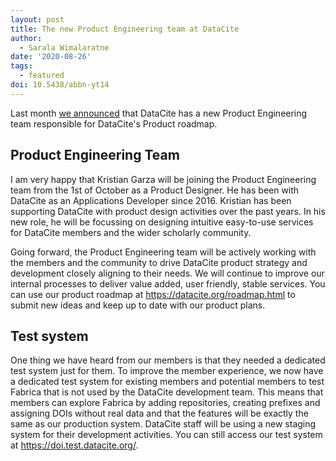 ```yaml
---
layout: post
title: The new Product Engineering team at DataCite
author:
  - Sarala Wimalaratne
date: '2020-08-26'
tags:
  - featured
doi: 10.5438/abbn-yt14
---
```

Last month [we announced](https://doi.org/10.5438/ws34-2n45) that DataCite has a new Product Engineering team responsible for DataCite's Product roadmap.

## Product Engineering Team

I am very happy that Kristian Garza will be joining the Product Engineering team from the 1st of October as a Product Designer. He has been with DataCite as an Applications Developer since 2016. Kristian has been supporting DataCite with product design activities over the past years. In his new role, he will be focussing on designing intuitive easy-to-use services for DataCite members and the wider scholarly community. 

Going forward, the Product Engineering team will be actively working with the members and the community to drive DataCite product strategy and development closely aligning to their needs. We will continue to improve our internal processes to deliver value added, user friendly, stable services. You can use our product roadmap at <https://datacite.org/roadmap.html> to submit new ideas and keep up to date with our product plans.

## Test system

One thing we have heard from our members is that they needed a dedicated test system just for them. To improve the member experience, we now have a dedicated test system for existing members and potential members to test Fabrica that is not used by the DataCite development team. This means that members can explore Fabrica by adding repositories, creating prefixes and assigning DOIs without real data and that the features will be exactly the same as our production system. DataCite staff will be using a new staging system for their development activities. You can still access our test system at <https://doi.test.datacite.org/>.
